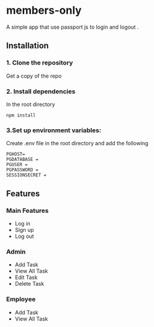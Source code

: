 # members-only
 A simple app that use passport js to login and logout . 
## Installation
### 1. Clone the repository
Get a copy of the repo
### 2. Install dependencies
In the root directory
```
npm install
```
### 3.Set up environment variables: 
Create .env file in the root directory and add the following 
```
PGHOST=
PGDATABASE = 
PGUSER = 
PGPASSWORD = 
SESSIONSECRET = 
```
## Features
### Main Features
* Log in 
* Sign up
* Log out
### Admin
* Add Task
* View All Task
* Edit Task
* Delete Task
### Employee
* Add Task
* View All Task
